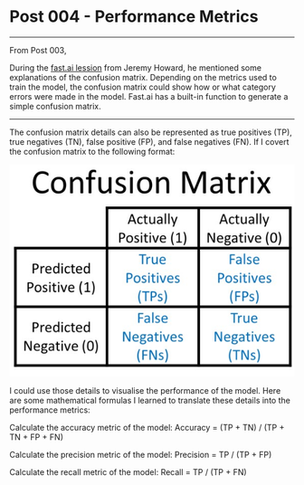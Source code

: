 # Post 004 - Performance Metrics

---

From Post 003,

During the [fast.ai lession](https://course.fast.ai/Lessons/lesson2.html) from Jeremy Howard, he mentioned some explanations of the confusion matrix. Depending on the metrics used to train the model, the confusion matrix could show how or what category errors were made in the model. Fast.ai has a built-in function to generate a simple confusion matrix.

---

The confusion matrix details can also be represented as true positives (TP), true negatives (TN), false positive (FP), and false negatives (FN). If I covert the confusion matrix to the following format:

<img src="/images/confusion_matrix_example_2.jpg" alt="confusion_matrix_example_2">

I could use those details to visualise the performance of the model. Here are some mathematical formulas I learned to translate these details into the performance metrics:

Calculate the accuracy metric of the model:
Accuracy = (TP + TN) / (TP + TN + FP + FN)

Calculate the precision metric of the model:
Precision = TP / (TP + FP)

Calculate the recall metric of the model:
Recall = TP / (TP + FN)